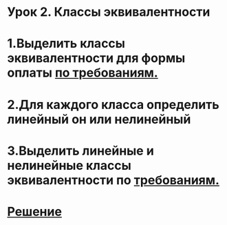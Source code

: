 # Урок 2. Классы эквивалентности
# 1.Выделить классы эквивалентности для формы оплаты [по требованиям.](https://test-stand.gb.ru/seminar_stands/payform/index.html)
#
# 2.Для каждого класса определить линейный он или нелинейный
#
# 3.Выделить линейные и нелинейные классы эквивалентности по [требованиям.](https://docs.google.com/document/d/1w_yhOU8x9miePJRXe2e-sbAFC0Vy67jsv_e49kBVoEI/edit?tab=t.0)
#
# [Решение](https://docs.google.com/spreadsheets/d/1Tf8FEqlDGNbyYVfsddfVDsyYFD2x09Z5fS1M4JZq0gQ/edit?usp=sharing) 

